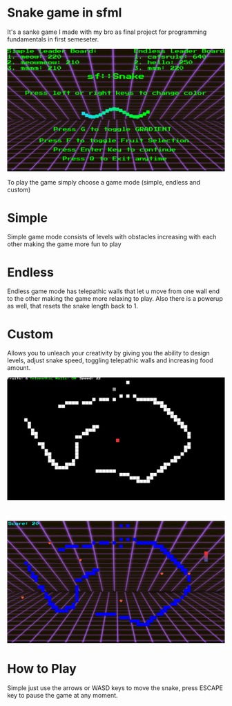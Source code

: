 # Snake game in sfml

It's a sanke game I made with my bro as final project for programming fundamentals in first semeseter.

![main game menu](./screenshots/screenshot1.png)

To play the game simply choose a game mode (simple, endless and custom)

<h1>Simple</h1>
Simple game mode consists of levels with obstacles increasing with each other making the game more fun to play

<h1>Endless</h1>
Endless game mode has telepathic walls that let u move from one wall end to the other making the game more relaxing to play. Also there is a powerup as well, that resets the snake length back to 1.

<h1>Custom</h1>
Allows you to unleach your creativity by giving you the ability to design levels, adjust snake speed, toggling telepathic walls and increasing food amount.

<br>

![design mode](./screenshots/screenshot2.png)

<br>

![play mode](./screenshots/screenshot3.png)

<h1>How to Play</h1>
Simple just use the arrows or WASD keys to move the snake, press ESCAPE key to pause the game at any moment.